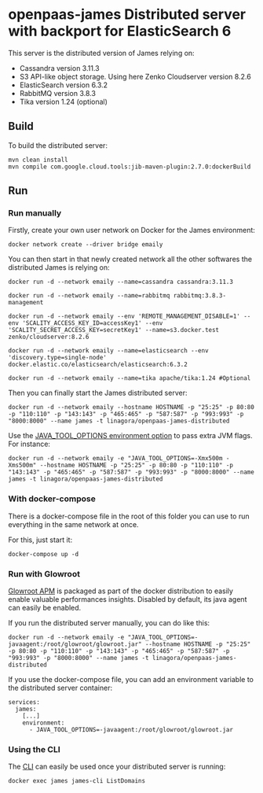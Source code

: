 # openpaas-james Distributed server with backport for ElasticSearch 6

This server is the distributed version of James relying on:

* Cassandra version 3.11.3
* S3 API-like object storage. Using here Zenko Cloudserver version 8.2.6
* ElasticSearch version 6.3.2
* RabbitMQ version 3.8.3
* Tika version 1.24 (optional)

## Build

To build the distributed server:

```
mvn clean install
mvn compile com.google.cloud.tools:jib-maven-plugin:2.7.0:dockerBuild
```

## Run

### Run manually

Firstly, create your own user network on Docker for the James environment:

```
docker network create --driver bridge emaily
```

You can then start in that newly created network all the other softwares the distributed James is relying on:

```
docker run -d --network emaily --name=cassandra cassandra:3.11.3

docker run -d --network emaily --name=rabbitmq rabbitmq:3.8.3-management

docker run -d --network emaily --env 'REMOTE_MANAGEMENT_DISABLE=1' --env 'SCALITY_ACCESS_KEY_ID=accessKey1' --env 'SCALITY_SECRET_ACCESS_KEY=secretKey1' --name=s3.docker.test zenko/cloudserver:8.2.6

docker run -d --network emaily --name=elasticsearch --env 'discovery.type=single-node' docker.elastic.co/elasticsearch/elasticsearch:6.3.2

docker run -d --network emaily --name=tika apache/tika:1.24 #Optional
```

Then you can finally start the James distributed server:

```
docker run -d --network emaily --hostname HOSTNAME -p "25:25" -p 80:80 -p "110:110" -p "143:143" -p "465:465" -p "587:587" -p "993:993" -p "8000:8000" --name james -t linagora/openpaas-james-distributed
```

Use the [JAVA_TOOL_OPTIONS environment option](https://github.com/GoogleContainerTools/jib/blob/master/docs/faq.md#jvm-flags)
to pass extra JVM flags. For instance:

```
docker run -d --network emaily -e "JAVA_TOOL_OPTIONS=-Xmx500m -Xms500m" --hostname HOSTNAME -p "25:25" -p 80:80 -p "110:110" -p "143:143" -p "465:465" -p "587:587" -p "993:993" -p "8000:8000" --name james -t linagora/openpaas-james-distributed
```

### With docker-compose 

There is a docker-compose file in the root of this folder you can use to run everything in the same network at once.

For this, just start it:

```
docker-compose up -d
```

### Run with Glowroot

[Glowroot APM]() is packaged as part of the docker distribution to easily enable valuable performances insights.
Disabled by default, its java agent can easily be enabled.

If you run the distributed server manually, you can do like this:

```
docker run -d --network emaily -e "JAVA_TOOL_OPTIONS=-javaagent:/root/glowroot/glowroot.jar" --hostname HOSTNAME -p "25:25" -p 80:80 -p "110:110" -p "143:143" -p "465:465" -p "587:587" -p "993:993" -p "8000:8000" --name james -t linagora/openpaas-james-distributed
```

If you use the docker-compose file, you can add an environment variable to the distributed server container:

```
services:
  james:
    [...]
    environment:
      - JAVA_TOOL_OPTIONS=-javaagent:/root/glowroot/glowroot.jar
```

### Using the CLI

The [CLI](https://james.apache.org/server/manage-cli.html) can easily be used once your distributed server is running:

```
docker exec james james-cli ListDomains
```
